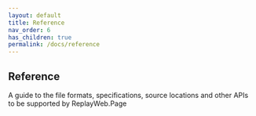 ```yaml
---
layout: default
title: Reference
nav_order: 6
has_children: true
permalink: /docs/reference
---
```


## Reference

A guide to the file formats, specifications, source locations and other APIs to be supported by ReplayWeb.Page
